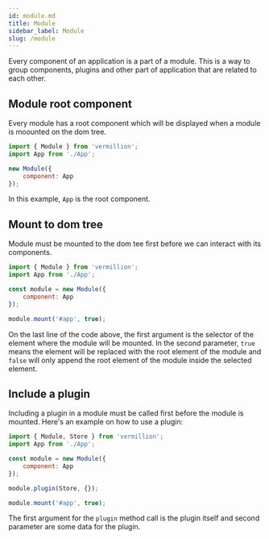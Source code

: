 ```yaml
---
id: module.md
title: Module
sidebar_label: Module
slug: /module
---
```


Every component of an application is a part of a module.
This is a way to group components, plugins and other part of application that are related to each other.

## Module root component

Every module has a root component which will be displayed when a module is moounted on the dom tree.

```javascript
import { Module } from 'vermillion';
import App from './App';

new Module({
    component: App
});
```

In this example, `App` is the root component.

## Mount to dom tree

Module must be mounted to the dom tee first before we can interact with its components.

```javascript
import { Module } from 'vermillion';
import App from './App';

const module = new Module({
    component: App
});

module.mount('#app', true);
```

On the last line of the code above, the first argument is the selector of the element where the module will be mounted.
In the second parameter, `true` means the element will be replaced with the root element of the module and `false` will only append the root element of the module inside the selected element.

## Include a plugin

Including a plugin in a module must be called first before the module is mounted.
Here's an example on how to use a plugin:

```javascript
import { Module, Store } from 'vermillion';
import App from './App';

const module = new Module({
    component: App
});

module.plugin(Store, {});

module.mount('#app', true);
```

The first argument for the `plugin` method call is the plugin itself and second parameter are some data for the plugin.

